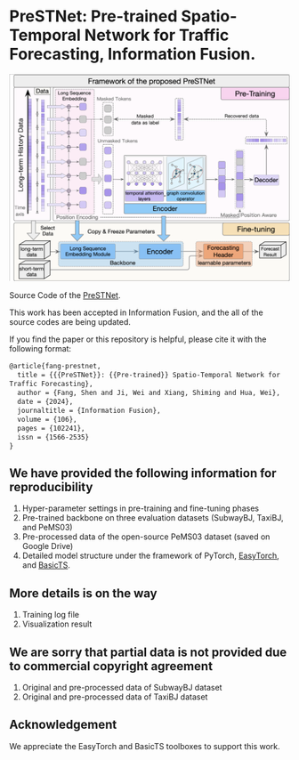 # PreSTNet: Pre-trained Spatio-Temporal Network for Traffic Forecasting, Information Fusion.

![image](https://github.com/WoodSugar/PreSTNet/blob/main/img/model.png)

Source Code of the [PreSTNet](https://www.sciencedirect.com/science/article/pii/S1566253524000198).

This work has been accepted in Information Fusion, and the all of the source codes are being updated. 

If you find the paper or this repository is helpful, please cite it with the following format:

```
@article{fang-prestnet,
  title = {{{PreSTNet}}: {{Pre-trained}} Spatio-Temporal Network for Traffic Forecasting},
  author = {Fang, Shen and Ji, Wei and Xiang, Shiming and Hua, Wei},
  date = {2024},
  journaltitle = {Information Fusion},
  volume = {106},
  pages = {102241},
  issn = {1566-2535}
}
```

## We have provided the following information for reproducibility
1. Hyper-parameter settings in pre-training and fine-tuning phases
2. Pre-trained backbone on three evaluation datasets (SubwayBJ, TaxiBJ, and PeMS03)
3. Pre-processed data of the open-source PeMS03 dataset (saved on Google Drive)
4. Detailed model structure under the framework of PyTorch, [EasyTorch](https://github.com/cnstark/easytorch), and [BasicTS](https://github.com/zezhishao/BasicTS).

## More details is on the way
1. Training log file
2. Visualization result

## We are sorry that partial data is not provided due to commercial copyright agreement
1. Original and pre-processed data of SubwayBJ dataset
2. Original and pre-processed data of TaxiBJ dataset

## Acknowledgement
We appreciate the EasyTorch and BasicTS toolboxes to support this work.
